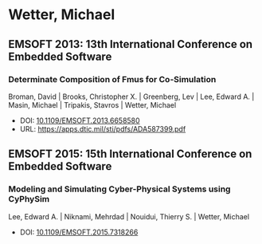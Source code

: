 # Wetter, Michael

## EMSOFT 2013: 13th International Conference on Embedded Software

### Determinate Composition of Fmus for Co-Simulation
Broman, David | Brooks, Christopher X. | Greenberg, Lev | Lee, Edward A. | Masin, Michael | Tripakis, Stavros | Wetter, Michael
* DOI: [10.1109/EMSOFT.2013.6658580](https://doi.org/10.1109/EMSOFT.2013.6658580)
* URL: <https://apps.dtic.mil/sti/pdfs/ADA587399.pdf>

## EMSOFT 2015: 15th International Conference on Embedded Software

### Modeling and Simulating Cyber-Physical Systems using CyPhySim
Lee, Edward A. | Niknami, Mehrdad | Nouidui, Thierry S. | Wetter, Michael
* DOI: [10.1109/EMSOFT.2015.7318266](https://doi.org/10.1109/EMSOFT.2015.7318266)

